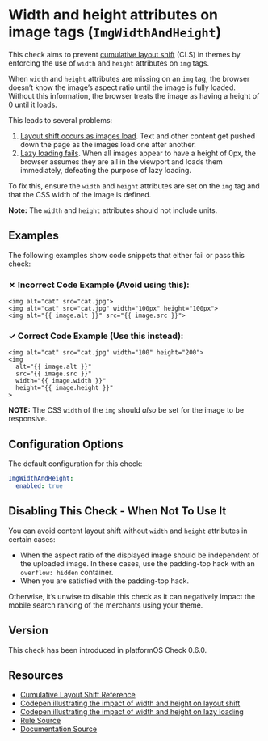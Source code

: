 # Width and height attributes on image tags (`ImgWidthAndHeight`)

This check aims to prevent [cumulative layout shift][cls] (CLS) in themes by enforcing the use of `width` and `height` attributes on `img` tags.

When `width` and `height` attributes are missing on an `img` tag, the browser doesn’t know the image’s aspect ratio until the image is fully loaded. Without this information, the browser treats the image as having a height of 0 until it loads.

This leads to several problems:

1. [Layout shift occurs as images load][codepenshift]. Text and other content get pushed down the page as the images load one after another.
2. [Lazy loading fails][codepenlazy]. When all images appear to have a height of 0px, the browser assumes they are all in the viewport and loads them immediately, defeating the purpose of lazy loading.

To fix this, ensure the `width` and `height` attributes are set on the `img` tag and that the CSS width of the image is defined.

**Note:** The `width` and `height` attributes should not include units.

## Examples

The following examples show code snippets that either fail or pass this check:

### &#x2717; Incorrect Code Example (Avoid using this):

```liquid
<img alt="cat" src="cat.jpg">
<img alt="cat" src="cat.jpg" width="100px" height="100px">
<img alt="{{ image.alt }}" src="{{ image.src }}">
```

### &#x2713; Correct Code Example (Use this instead):

```liquid
<img alt="cat" src="cat.jpg" width="100" height="200">
<img
  alt="{{ image.alt }}"
  src="{{ image.src }}"
  width="{{ image.width }}"
  height="{{ image.height }}"
>
```

**NOTE:** The CSS `width` of the `img` should _also_ be set for the image to be responsive.

## Configuration Options

The default configuration for this check:

```yaml
ImgWidthAndHeight:
  enabled: true
```

## Disabling This Check - When Not To Use It

You can avoid content layout shift without `width` and `height` attributes in certain cases:

- When the aspect ratio of the displayed image should be independent of the uploaded image. In these cases, use the padding-top hack with an `overflow: hidden` container.
- When you are satisfied with the padding-top hack.

Otherwise, it’s unwise to disable this check as it can negatively impact the mobile search ranking of the merchants using your theme.

## Version

This check has been introduced in platformOS Check 0.6.0.

## Resources

- [Cumulative Layout Shift Reference][cls]
- [Codepen illustrating the impact of width and height on layout shift][codepenshift]
- [Codepen illustrating the impact of width and height on lazy loading][codepenlazy]
- [Rule Source][codesource]
- [Documentation Source][docsource]

[cls]: https://web.dev/cls/
[codepenshift]: https://codepen.io/charlespwd/pen/YzpxPEp?editors=1100
[codepenlazy]: https://codepen.io/charlespwd/pen/abZmqXJ?editors=0111
[aspect-ratio]: https://caniuse.com/mdn-css_properties_aspect-ratio
[codesource]: /lib/platformos_check/checks/img_width_and_height.rb
[docsource]: /docs/checks/img_width_and_height.md
